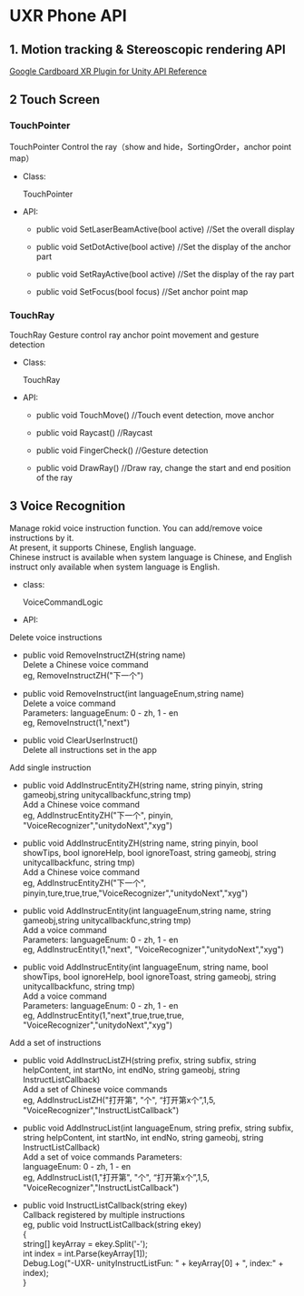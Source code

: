 # UXR Phone API

## 1. Motion tracking & Stereoscopic rendering API
[Google Cardboard XR Plugin for Unity API Reference](https://developers.google.com/cardboard/reference/unity) 

## 2 Touch Screen
### TouchPointer
 TouchPointer Control the ray（show and hide，SortingOrder，anchor point map）
 * Class:

    TouchPointer

* API:

  * public void SetLaserBeamActive(bool active)
	//Set the overall display

  * public void SetDotActive(bool active)
	//Set the display of the anchor part
	
  * public void SetRayActive(bool active)
	//Set the display of the ray part
  
  * public void SetFocus(bool focus)
	//Set anchor point map
	
### TouchRay
 TouchRay Gesture control ray anchor point movement and gesture detection
 * Class:

    TouchRay

* API:

  * public void TouchMove()
	//Touch event detection, move anchor

  * public void Raycast()
	//Raycast
	
  * public void FingerCheck()
	//Gesture detection
  
  * public void DrawRay()
	//Draw ray, change the start and end position of the ray

## 3 Voice Recognition
Manage rokid voice instruction function. You can add/remove voice instructions by it.  
At present, it supports Chinese, English language.  
Chinese instruct is available when system language is Chinese, and English instruct only available when system language is English.

* class:

    VoiceCommandLogic

* API:

Delete voice instructions

  * public  void RemoveInstructZH(string name)  
  Delete a Chinese voice command  
  eg, RemoveInstructZH("下一个")
 
   * public  void RemoveInstruct(int languageEnum,string name)  
  Delete a voice command  
  Parameters: 
  languageEnum: 0 - zh, 1 - en  
  eg, RemoveInstruct(1,"next")

  * public void ClearUserInstruct()  
  Delete all instructions set in the app


Add single instruction

  * public void AddInstrucEntityZH(string name, string pinyin, string gameobj,string unitycallbackfunc,string tmp)  
  Add a Chinese voice command   
  eg, AddInstrucEntityZH("下一个", pinyin, "VoiceRecognizer","unitydoNext","xyg")
 
  * public void AddInstrucEntityZH(string name, string pinyin, bool showTips, bool ignoreHelp, bool ignoreToast, string gameobj, string unitycallbackfunc, string tmp)  
  Add a Chinese voice command    
  eg, AddInstrucEntityZH("下一个", pinyin,ture,true,true,"VoiceRecognizer","unitydoNext","xyg")


  * public void AddInstrucEntity(int languageEnum,string name, string gameobj,string unitycallbackfunc,string tmp)  
  Add a voice command    
  Parameters: 
  languageEnum: 0 - zh, 1 - en  
  eg, AddInstrucEntity(1,"next", "VoiceRecognizer","unitydoNext","xyg")

  * public void AddInstrucEntity(int languageEnum, string name, bool showTips, bool ignoreHelp, bool ignoreToast, string gameobj, string unitycallbackfunc, string tmp)  
  Add a voice command  
  Parameters: 
  languageEnum: 0 - zh, 1 - en    
  eg, AddInstrucEntity(1,"next",true,true,true, "VoiceRecognizer","unitydoNext","xyg")


Add a set of instructions

  * public void AddInstrucListZH(string prefix, string subfix, string helpContent, int startNo, int endNo, string gameobj, string InstructListCallback)  
  Add a set of Chinese voice commands  
  eg, AddInstrucListZH("打开第", "个", “打开第x个”,1,5, "VoiceRecognizer","InstructListCallback")

  * public void AddInstrucList(int languageEnum, string prefix, string subfix, string helpContent, int startNo, int endNo, string gameobj, string InstructListCallback)  
  Add a set of voice commands
  Parameters:  
  languageEnum: 0 - zh, 1 - en   
  eg, AddInstrucList(1,"打开第", "个", “打开第x个”,1,5, "VoiceRecognizer","InstructListCallback")

  * public void InstructListCallback(string ekey)  
  Callback registered by multiple instructions  
  eg, public void InstructListCallback(string ekey)  
      {  
		string[] keyArray = ekey.Split('-');  
        int index = int.Parse(keyArray[1]);  
        Debug.Log("-UXR- unityInstructListFun: " + keyArray[0] + ", index:" + index);  
      }  




